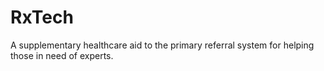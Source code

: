 # RxTech
A supplementary healthcare aid to the primary referral system for helping those in need of experts.
